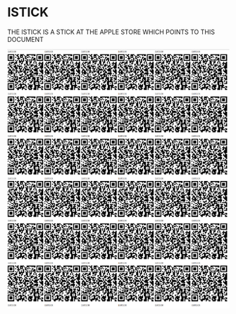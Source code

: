# ISTICK
THE ISTICK IS A STICK AT THE APPLE STORE WHICH POINTS TO THIS DOCUMENT

![](https://raw.githubusercontent.com/LafeLabs/stick/main/trashmagic/istick.png)

